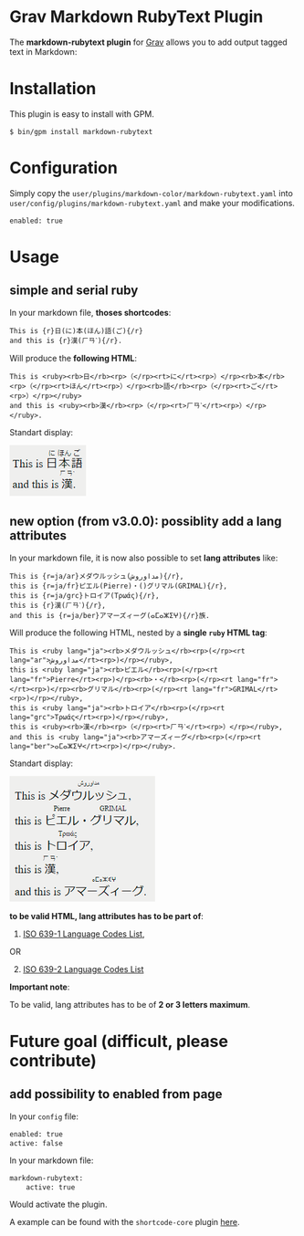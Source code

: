 # Grav Markdown RubyText Plugin

The **markdown-rubytext plugin** for [Grav](http://github.com/getgrav/grav) allows you to add output <ruby> tagged text in Markdown:

# Installation

This plugin is easy to install with GPM.

```
$ bin/gpm install markdown-rubytext
```

# Configuration

Simply copy the `user/plugins/markdown-color/markdown-rubytext.yaml` into `user/config/plugins/markdown-rubytext.yaml` and make your modifications.

```
enabled: true
```

# Usage

## simple and serial ruby

In your markdown file, __thoses shortcodes__:

```
This is {r}日(に)本(ほん)語(ご){/r}
and this is {r}漢(ㄏㄢˋ){/r}.
```

Will produce the __following HTML__:

```
This is <ruby><rb>日</rb><rp>（</rp><rt>に</rt><rp>）</rp><rb>本</rb><rp>（</rp><rt>ほん</rt><rp>）</rp><rb>語</rb><rp>（</rp><rt>ご</rt><rp>）</rp></ruby> 
and this is <ruby><rb>漢</rb><rp>（</rp><rt>ㄏㄢˋ</rt><rp>）</rp></ruby>.
```

Standart display:

![this-is-nihongo-and-this-is-kan](markdown-rubytext3-0-0.png)

## new option (from v3.0.0): possiblity add a lang attributes

In your markdown file, it is now also possible to set __lang attributes__ like:

```
This is {r=ja/ar}メダウルッシュ(مداوروش){/r},
this is {r=ja/fr}ピエル(Pierre)・()グリマル(GRIMAL){/r},
this is {r=ja/grc}トロイア(Τρωάς){/r},
this is {r}漢(ㄏㄢˋ){/r},
and this is {r=ja/ber}アマーズィーグ(ⴰⵎⴰⵣⵉⵖ){/r}族.
```

Will produce the following HTML, nested by a __single `ruby` HTML tag__:

```
This is <ruby lang="ja"><rb>メダウルッシュ</rb><rp>(</rp><rt lang="ar">مداوروش</rt><rp>)</rp></ruby>, 
this is <ruby lang="ja"><rb>ピエル</rb><rp>(</rp><rt lang="fr">Pierre</rt><rp>)</rp><rb>・</rb><rp>(</rp><rt lang="fr"></rt><rp>)</rp><rb>グリマル</rb><rp>(</rp><rt lang="fr">GRIMAL</rt><rp>)</rp></ruby>,
this is <ruby lang="ja"><rb>トロイア</rb><rp>(</rp><rt lang="grc">Τρωάς</rt><rp>)</rp></ruby>,
this is <ruby><rb>漢</rb><rp>（</rp><rt>ㄏㄢˋ</rt><rp>）</rp></ruby>,
and this is <ruby lang="ja"><rb>アマーズィーグ</rb><rp>(</rp><rt lang="ber">ⴰⵎⴰⵣⵉⵖ</rt><rp>)</rp></ruby>.
```

Standart display:

![this-is-nihongo-and-this-is-kan](markdown-rubytext3-0-0_2.png)

__to be valid HTML, lang attributes has to be part of__:
1. [ISO 639-1 Language Codes List](https://www.w3schools.com/TAgs/ref_language_codes.asp),

OR

2. [ISO 639-2 Language Codes List](https://en.wikipedia.org/wiki/List_of_ISO_639-2_codes)

__Important note__:

To be valid, lang attributes has to be of __2 or 3 letters maximum__.

# Future goal (difficult, please contribute)

## add possibility to enabled from page

In your `config` file:

```
enabled: true
active: false
```

In your markdown file:

```
markdown-rubytext:
    active: true
```

Would activate the plugin.

A example can be found with the `shortcode-core` plugin [here](https://github.com/getgrav/grav-plugin-shortcode-core).
